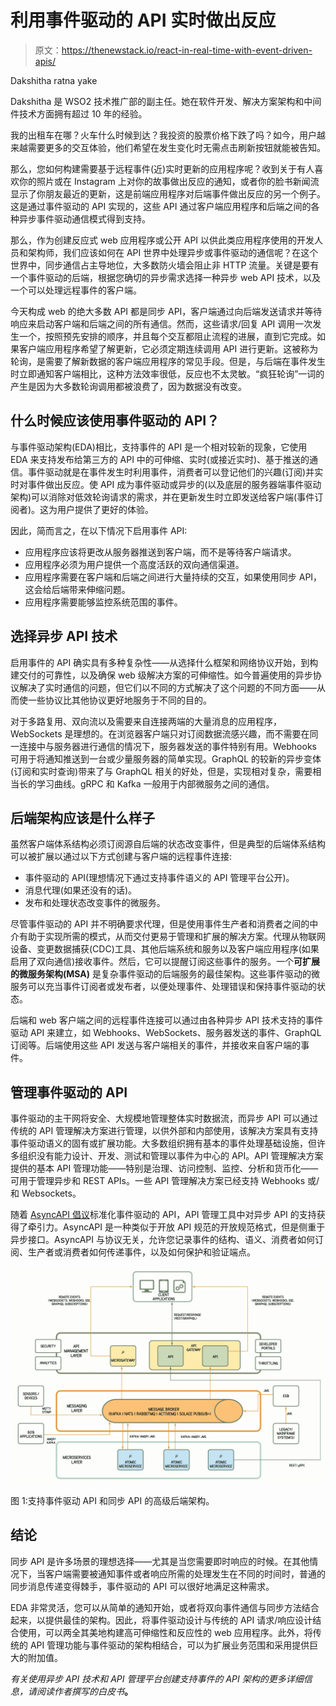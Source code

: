 # 利用事件驱动的 API 实时做出反应

> 原文：<https://thenewstack.io/react-in-real-time-with-event-driven-apis/>

Dakshitha ratna yake

Dakshitha 是 WSO2 技术推广部的副主任。她在软件开发、解决方案架构和中间件技术方面拥有超过 10 年的经验。

我的出租车在哪？火车什么时候到达？我投资的股票价格下跌了吗？如今，用户越来越需要更多的交互体验，他们希望在发生变化时无需点击刷新按钮就能被告知。

那么，您如何构建需要基于远程事件(近)实时更新的应用程序呢？收到关于有人喜欢你的照片或在 Instagram 上对你的故事做出反应的通知，或者你的脸书新闻流显示了你朋友最近的更新，这是前端应用程序对后端事件做出反应的另一个例子。这是通过事件驱动的 API 实现的，这些 API 通过客户端应用程序和后端之间的各种异步事件驱动通信模式得到支持。

那么，作为创建反应式 web 应用程序或公开 API 以供此类应用程序使用的开发人员和架构师，我们应该如何在 API 世界中处理异步或事件驱动的通信呢？在这个世界中，同步通信占主导地位，大多数防火墙会阻止非 HTTP 流量。关键是要有一个事件驱动的后端，根据您确切的异步需求选择一种异步 web API 技术，以及一个可以处理远程事件的客户端。

今天构成 web 的绝大多数 API 都是同步 API，客户端通过向后端发送请求并等待响应来启动客户端和后端之间的所有通信。然而，这些请求/回复 API 调用一次发生一个，按照预先安排的顺序，并且每个交互都阻止流程的进展，直到它完成。如果客户端应用程序希望了解更新，它必须定期连续调用 API 进行更新。这被称为轮询，是需要了解新数据的客户端应用程序的常见手段。但是，与后端在事件发生时立即通知客户端相比，这种方法效率很低，反应也不太灵敏。“疯狂轮询”一词的产生是因为大多数轮询调用都被浪费了，因为数据没有改变。

## 什么时候应该使用事件驱动的 API？

与事件驱动架构(EDA)相比，支持事件的 API 是一个相对较新的现象，它使用 EDA 来支持发布给第三方的 API 中的可伸缩、实时(或接近实时)、基于推送的通信。事件驱动就是在事件发生时利用事件，消费者可以登记他们的兴趣(订阅)并实时对事件做出反应。使 API 成为事件驱动或异步的(以及底层的服务器端事件驱动架构)可以消除对低效轮询请求的需求，并在更新发生时立即发送给客户端(事件订阅者)。这为用户提供了更好的体验。

因此，简而言之，在以下情况下启用事件 API:

*   应用程序应该将更改从服务器推送到客户端，而不是等待客户端请求。
*   应用程序必须为用户提供一个高度活跃的双向通信渠道。
*   应用程序需要在客户端和后端之间进行大量持续的交互，如果使用同步 API，这会给后端带来伸缩问题。
*   应用程序需要能够监控系统范围的事件。

## 选择异步 API 技术

启用事件的 API 确实具有多种复杂性——从选择什么框架和网络协议开始，到构建交付的可靠性，以及确保 web 级解决方案的可伸缩性。如今普遍使用的异步协议解决了实时通信的问题，但它们以不同的方式解决了这个问题的不同方面——从而使一些协议比其他协议更好地服务于不同的目的。

对于多路复用、双向流以及需要来自连接两端的大量消息的应用程序，WebSockets 是理想的。在浏览器客户端只对订阅数据流感兴趣，而不需要在同一连接中与服务器进行通信的情况下，服务器发送的事件特别有用。Webhooks 可用于将通知推送到一台或少量服务器的简单实现。GraphQL 的较新的异步变体(订阅和实时查询)带来了与 GraphQL 相关的好处，但是，实现相对复杂，需要相当长的学习曲线。gRPC 和 Kafka 一般用于内部微服务之间的通信。

## 后端架构应该是什么样子

虽然客户端体系结构必须订阅源自后端的状态改变事件，但是典型的后端体系结构可以被扩展以通过以下方式创建与客户端的远程事件连接:

*   事件驱动的 API(理想情况下通过支持事件语义的 API 管理平台公开)。
*   消息代理(如果还没有的话)。
*   发布和处理状态改变事件的微服务。

尽管事件驱动的 API 并不明确要求代理，但是使用事件生产者和消费者之间的中介有助于实现所需的模式，从而交付更易于管理和扩展的解决方案。代理从物联网设备、变更数据捕获(CDC)工具、其他后端系统和服务以及客户端应用程序(如果启用了双向通信)接收事件。然后，它可以提醒订阅这些事件的服务。一个**可扩展的微服务架构(MSA)** 是复杂事件驱动的后端服务的最佳架构。这些事件驱动的微服务可以充当事件订阅者或发布者，以便处理事件、处理错误和保持事件驱动的状态。

后端和 web 客户端之间的远程事件连接可以通过由各种异步 API 技术支持的事件驱动 API 来建立，如 Webhooks、WebSockets、服务器发送的事件、GraphQL 订阅等。后端使用这些 API 发送与客户端相关的事件，并接收来自客户端的事件。

## 管理事件驱动的 API

事件驱动的主干网将安全、大规模地管理整体实时数据流，而异步 API 可以通过传统的 API 管理解决方案进行管理，以供外部和内部使用，该解决方案具有支持事件驱动语义的固有或扩展功能。大多数组织拥有基本的事件处理基础设施，但许多组织没有能力设计、开发、测试和管理以事件为中心的 API。API 管理解决方案提供的基本 API 管理功能——特别是治理、访问控制、监控、分析和货币化——可用于管理异步和 REST APIs。一些 API 管理解决方案已经支持 Webhooks 或/和 Websockets。

随着 [AsyncAPI 倡议](https://www.asyncapi.com/)标准化事件驱动的 API，API 管理工具中对异步 API 的支持获得了牵引力。AsyncAPI 是一种类似于开放 API 规范的开放规范格式，但是侧重于异步接口。AsyncAPI 与协议无关，允许您记录事件的结构、语义、消费者如何订阅、生产者或消费者如何传递事件，以及如何保护和验证端点。

[![](img/058f8f3e7b6cdaab0bf50b410a58c6c1.png)](https://cdn.thenewstack.io/media/2021/01/12921321-tns_event_driven_api_management-scaled.jpeg)

图 1:支持事件驱动 API 和同步 API 的高级后端架构。

## 结论

同步 API 是许多场景的理想选择——尤其是当您需要即时响应的时候。在其他情况下，当客户端需要被通知事件或者响应所需的处理发生在不同的时间时，普通的同步消息传递变得棘手，事件驱动的 API 可以很好地满足这种需求。

EDA 非常灵活，您可以从简单的通知开始，或者将双向事件通信与同步方法结合起来，以提供最佳的架构。因此，将事件驱动设计与传统的 API 请求/响应设计结合使用，可以两全其美地构建高可伸缩性和反应性的 web 应用程序。此外，将传统的 API 管理功能与事件驱动的架构相结合，可以为扩展业务范围和采用提供巨大的附加值。

*有关使用异步 API 技术和 API 管理平台创建支持事件的 API 架构的更多详细信息，请阅读作者撰写的白皮书*[](https://github.com/wso2/reference-architecture/blob/master/event-driven-api-architecture.md)**。**

*<svg xmlns:xlink="http://www.w3.org/1999/xlink" viewBox="0 0 68 31" version="1.1"><title>Group</title> <desc>Created with Sketch.</desc></svg>*